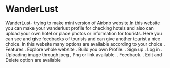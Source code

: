 # WanderLust
WanderLust- trying to make mini version of Airbnb website.In this website you can make your wanderlust profile for checking
hotels and also can upload your own hotel or place photos or information for tourists. 
Here you can see and give feedbacks of tourists and can give another tourist a nice choice. 
In this website many options are available according  to your choice .
Features
. Explore whole website
. Build you own Profile.
. Sign up
. Log in 
. Uploading image through jpeg , Png or link available.
. Feedback.
. Edit and Delete option are available

